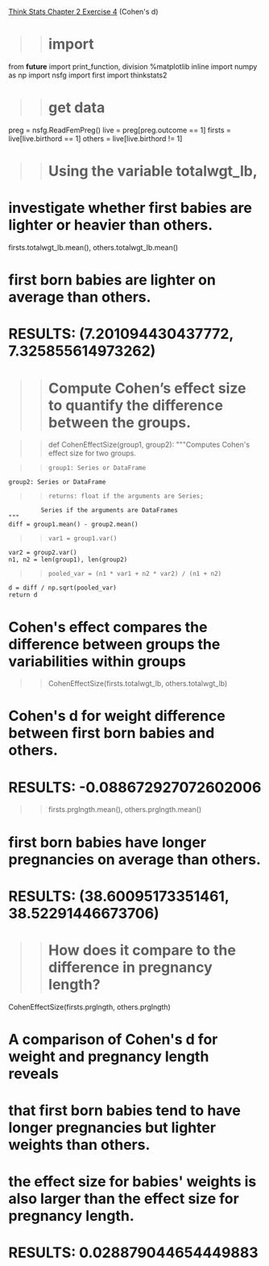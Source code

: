 [Think Stats Chapter 2 Exercise 4](http://greenteapress.com/thinkstats2/html/thinkstats2003.html#toc24) (Cohen's d)

>> # import
from __future__ import print_function, division
%matplotlib inline
import numpy as np
import nsfg
import first
import thinkstats2

>> # get data
preg = nsfg.ReadFemPreg()
live = preg[preg.outcome == 1]
firsts = live[live.birthord == 1]
others = live[live.birthord != 1]

>> # Using the variable totalwgt_lb, 
# investigate whether first babies are lighter or heavier than others.
firsts.totalwgt_lb.mean(), others.totalwgt_lb.mean()
# first born babies are lighter on average than others.
# RESULTS: (7.201094430437772, 7.325855614973262)

>> # Compute Cohen’s effect size to quantify the difference between the groups. 

>> def CohenEffectSize(group1, group2):
    """Computes Cohen's effect size for two groups.
    
>>     group1: Series or DataFrame
    group2: Series or DataFrame
    
>>     returns: float if the arguments are Series;
             Series if the arguments are DataFrames
    """
    diff = group1.mean() - group2.mean()

>>     var1 = group1.var()
    var2 = group2.var()
    n1, n2 = len(group1), len(group2)

>>     pooled_var = (n1 * var1 + n2 * var2) / (n1 + n2)
    d = diff / np.sqrt(pooled_var)
    return d
# Cohen's effect compares the difference between groups the variabilities within groups

>> CohenEffectSize(firsts.totalwgt_lb, others.totalwgt_lb)
# Cohen's d for weight difference between first born babies and others.
# RESULTS: -0.088672927072602006

>> firsts.prglngth.mean(), others.prglngth.mean()
# first born babies have longer pregnancies on average than others.
# RESULTS: (38.60095173351461, 38.52291446673706)

>> # How does it compare to the difference in pregnancy length?
CohenEffectSize(firsts.prglngth, others.prglngth)
# A comparison of Cohen's d for weight and pregnancy length reveals
# that first born babies tend to have longer pregnancies but lighter weights than others. 
# the effect size for babies' weights is also larger than the effect size for pregnancy length.
# RESULTS: 0.028879044654449883


